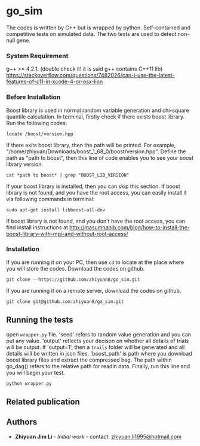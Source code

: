 ﻿# go_sim
The codes is written by C++ but is wrapped by python.
Self-contained and competitive tests on simulated data. The two tests are used to detect non-null gene.

### System Requirement
g++ >= 4.2.1. (double check it! it is said g++ contains C++11 lib)
https://stackoverflow.com/questions/7482026/can-i-use-the-latest-features-of-c11-in-xcode-4-or-osx-lion

### Before Installation

Boost library is used in normal random variable generation and chi-square quantile calculation. In terminal, firstly check if there exists boost library. Run the following codes:
```
locate /boost/version.hpp
```
If there exits boost library, then the path will be printed. For example, "/home/zhiyuan/Downloads/boost_1_68_0/boost/version.hpp". Define the path as "path to boost", then this line of code enables you to see your boost library version.
```
cat *path to boost* | grep "BOOST_LIB_VERSION"
```
If your boost library is installed, then you can skip this section. 
If boost library is not found, and you have the root access, you can easily install it via following commands in terminal:
```
sudo apt-get install libboost-all-dev
```
If boost library is not found, and you don't have the root access, you can find install instructions at http://masumhabib.com/blog/how-to-install-the-boost-library-with-mpi-and-without-root-access/

### Installation 

If you are running it on your PC, then use ```cd``` to locate at the place where you will store the codes. Download the codes on github. 
```
git clone --https://github.com/zhiyuan8/go_sim.git
```
If you are running it on a remote server, download the codes on github.
```
git clone git@github.com:zhiyuan8/go_sim.git 
```

## Running the tests
open ```wrapper.py``` file. 'seed' refers to random value generation and you can put any value. 'output' reflects your decison on whether all details of trials will be output. If 'output=1', then a ```trails``` folder will be generated and all details will be written in json files. 'boost_path' is path where you download boost library files and extract the compressed bag. The path within go_dag() refers to the relative path for readin data.
Finally, run this line and you will begin your test.
```
python wrapper.py
```

## Related publication


## Authors

* **Zhiyuan Jim Li** - *Initial work* - contact: zhiyuan.li1995@hotmail.com


